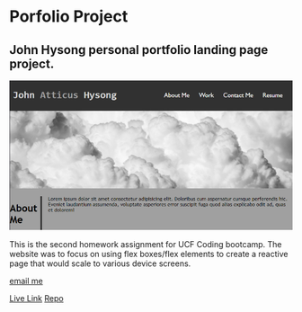 # Porfolio Project
## John Hysong personal portfolio landing page project.
![screenshot](assets/images/screenshot.png)

This is the second homework assignment for UCF Coding bootcamp. The website was to focus on using flex boxes/flex elements to create a reactive page that would scale to various device screens.

[email me](mailto:johnahysong@gmail.com)

[Live Link](https://johnatticus.github.io/John-H-Portfolio/)
[Repo](https://github.com/johnatticus/John-H-Portfolio)
